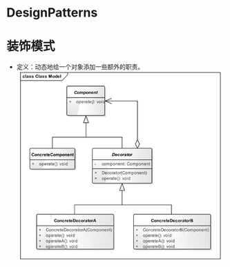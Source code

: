 # DesignPatterns
# 装饰模式  
* 定义：动态地给一个对象添加一些额外的职责。  
![](https://github.com/martinwang0226/DesignPatterns/blob/develop/%E8%A3%85%E9%A5%B0%E6%A8%A1%E5%BC%8F.png)

    

